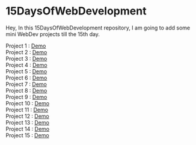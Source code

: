 # 15DaysOfWebDevelopment
Hey, In this 15DaysOfWebDevelopment repository, I am going to add some mini WebDev projects till the 15th day.


Project 1 : <a href= "https://bhavkush.github.io/50DaysOfWebDevelopment/Day1/Counter%20Application/index.html" >Demo </a> <br>
Project 2 : <a href= "https://bhavkush.github.io/50DaysOfWebDevelopment/Day2/Modal%20Appliacation/index.html" >Demo </a> <br>
Project 3 : <a href= "https://bhavkush.github.io/50DaysOfWebDevelopment/Day3/Password%20Generator/index.html" >Demo </a> <br>
Project 4 : <a href= "https://bhavkush.github.io/50DaysOfWebDevelopment/Day4/Weather%20App/index.html" >Demo </a> <br>
Project 5 : <a href= "https://bhavkush.github.io/50DaysOfWebDevelopment/Day5/Tic-Tac-Toe%20Game/index.html" >Demo </a> <br>
Project 6 : <a href= "https://bhavkush.github.io/50DaysOfWebDevelopment/Day6/DevDetective%20Application/index.html" >Demo </a> <br>
Project 7 : <a href= "https://bhavkush.github.io/50DaysOfWebDevelopment/Day7/3D-Card/index.html" >Demo </a> <br>
Project 8 : <a href= "https://bhavkush.github.io/50DaysOfWebDevelopment/Day8/Razorpay-Clone/index.html" >Demo </a> <br>
Project 9 : <a href= "https://bhavkush.github.io/50DaysOfWebDevelopment/Day9/Calculator%20App/index.html" >Demo </a> <br>
Project 10 : <a href= "https://bhavkush.github.io/50DaysOfWebDevelopment/Day10/To-Do%20List/index.html" >Demo </a> <br>
Project 11 : <a href= "https://bhavkush.github.io/50DaysOfWebDevelopment/Day11/Music%20App/index.html" >Demo </a> <br>
Project 12 : <a href= "https://github.com/BhavKush/50DaysOfWebDevelopment/tree/main/Day%2012" >Demo </a> <br>
Project 13 : <a href= "https://bhavkush.github.io/50DaysOfWebDevelopment/Day%2013/Magic%20Card/index.html" >Demo </a> <br>
Project 14 : <a href= "https://bhavkush.github.io/Portfolio/" >Demo </a> <br>
Project 15 : <a href= "https://bhavkush.github.io/50DaysOfWebDevelopment/Day%2015/OlympusClone/index.html" >Demo </a> <br>
